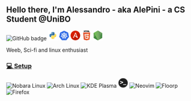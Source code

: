 ## Hello there, I'm Alessandro - aka AlePini - a CS Student @UniBO
<p align="left">
    <img src="https://img.shields.io/github/followers/AlePini?label=Followers&logo=GitHub&color=grey&style=for-the-badge" alt="GitHub badge" />
    <img alt="Python" width="26px" src="https://raw.githubusercontent.com/github/explore/80688e429a7d4ef2fca1e82350fe8e3517d3494d/topics/python/python.png" />
    <img alt="Kubernetes" width="26px" src="https://raw.githubusercontent.com/github/explore/01ea2a586e5da744792d0ccfce2f68b861f29301/topics/kubernetes/kubernetes.png" />
    <img alt="Ansible" width="26px" src="https://github.com/ansible/logos/raw/main/vscode-ansible-logo/vscode-ansible.png" />
    <img alt="HTML5" width="26px" src="https://raw.githubusercontent.com/github/explore/80688e429a7d4ef2fca1e82350fe8e3517d3494d/topics/html/html.png" />
    <img alt="Node.js" width="26px" src="https://raw.githubusercontent.com/github/explore/80688e429a7d4ef2fca1e82350fe8e3517d3494d/topics/nodejs/nodejs.png" />
</p>

Weeb, Sci-fi and linux enthusiast

### [💻 Setup][setup]
<p align="left">
    <img alt="Nobara Linux" height="26px" src="https://styles.redditmedia.com/t5_6c3dpn/styles/communityIcon_oupxits6v9zb1.png" />
    <img alt="Arch Linux" height="26px" src="https://archlinux.org/static/favicon.29302f683ff8.ico" />
    <img alt="KDE Plasma" height="26px" src="https://kde.org/stuff/clipart/logo/kde-logo-white-blue-rounded-source.svg"/>
    <img alt="Terminal" height="26px" src="https://raw.githubusercontent.com/github/explore/80688e429a7d4ef2fca1e82350fe8e3517d3494d/topics/terminal/terminal.png" />
    <img alt="Neovim" height="26px" src="https://raw.githubusercontent.com/neovim/neovim.github.io/master/logos/neovim-mark.svg" />
    <img alt="Floorp" height="26px" src="https://avatars.githubusercontent.com/u/94953125?s=200&v=4" />
    <img alt="Firefox" height="26px" src="http://blog.mozilla.org/design/files/2019/10/Fx-Browser-icon-fullColor.svg" />
</p>  

[setup]: https://github.com/AlePini/risotto
[spotify]: https://open.spotify.com/user/pinidecima
[twitter]: https://twitter.com/alepini_sh

